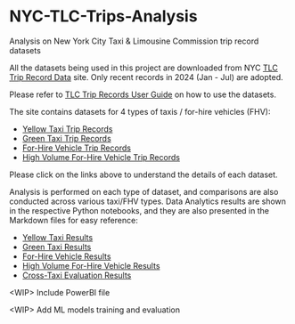 # NYC-TLC-Trips-Analysis

Analysis on New York City Taxi &amp; Limousine Commission trip record datasets

All the datasets being used in this project are downloaded from NYC [TLC Trip Record Data](https://www.nyc.gov/site/tlc/about/tlc-trip-record-data.page) site. Only recent records in 2024 (Jan - Jul) are adopted.

Please refer to [TLC Trip Records User Guide](https://www.nyc.gov/assets/tlc/downloads/pdf/trip_record_user_guide.pdf) on how to use the datasets.

The site contains datasets for 4 types of taxis / for-hire vehicles (FHV):
- [Yellow Taxi Trip Records](dictionary/yellow_taxi.md)
- [Green Taxi Trip Records](dictionary/green_taxi.md)
- [For-Hire Vehicle Trip Records](dictionary/for_hire_vehicle.md)
- [High Volume For-Hire Vehicle Trip Records](dictionary/high_volume_for_hire_vehicle.md)

Please click on the links above to understand the details of each dataset.

Analysis is performed on each type of dataset, and comparisons are also conducted across various taxi/FHV types. Data Analytics results are shown in the respective Python notebooks, and they are also presented in the Markdown files for easy reference:
- [Yellow Taxi Results]()
- [Green Taxi Results]()
- [For-Hire Vehicle Results]()
- [High Volume For-Hire Vehicle Results]()
- [Cross-Taxi Evaluation Results]()

\<WIP\> Include PowerBI file

\<WIP\> Add ML models training and evaluation
